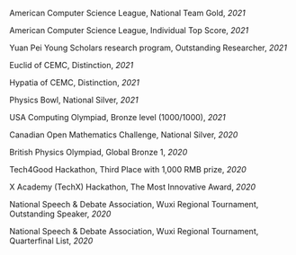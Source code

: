 American Computer Science League, National Team Gold, *2021*

American Computer Science League, Individual Top Score, *2021*

Yuan Pei Young Scholars research program, Outstanding Researcher, *2021*

Euclid of CEMC, Distinction, *2021*

Hypatia of CEMC, Distinction, *2021*

Physics Bowl, National Silver, *2021*

USA Computing Olympiad, Bronze level (1000/1000), *2021*

Canadian Open Mathematics Challenge, National Silver, *2020*

British Physics Olympiad, Global Bronze 1, *2020*

Tech4Good Hackathon, Third Place with 1,000 RMB prize, *2020*

X Academy (TechX) Hackathon, The Most Innovative Award, *2020*

National Speech & Debate Association, Wuxi Regional Tournament, Outstanding Speaker, *2020*

National Speech & Debate Association, Wuxi Regional Tournament, Quarterfinal List, *2020*
